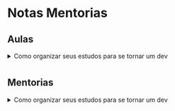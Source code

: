     
# Notas Mentorias
## Aulas
<details>
    <summary>Como organizar seus estudos para se tornar um dev</summary>
      <p>Em contrução...</p>
</details>

#
## Mentorias
<details>
    <summary>Como organizar seus estudos para se tornar um dev</summary>
      <p>Em contrução...</p>
</details>

#


